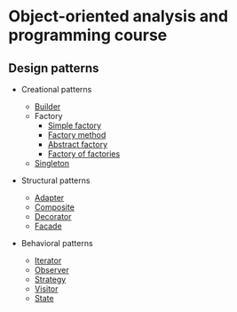 # Object-oriented analysis and programming course

## Design patterns

- Creational patterns
    - [Builder](src/CreationalPatterns/Builder)
    - Factory
        - [Simple factory](src/CreationalPatterns/Factory/SimpleFactoryHeadFirst)
        - [Factory method](src/CreationalPatterns/Factory/FactoryMethodHeadFirst)
        - [Abstract factory](src/CreationalPatterns/Factory/AbstractFactoryHeadFirst)
        - [Factory of factories](src/CreationalPatterns/Factory/FactoryOfFactories)
    - [Singleton](src/CreationalPatterns/Singleton)

- Structural patterns
    - [Adapter](src/StructuralPatterns/Adapter)
    - [Composite](src/StructuralPatterns/Composite)
    - [Decorator](src/StructuralPatterns/Decorator)
    - [Facade](src/StructuralPatterns/Facade)

- Behavioral patterns
    - [Iterator](src/BehavioralPatterns/Iterator)
    - [Observer](src/BehavioralPatterns/Observer)
    - [Strategy](src/BehavioralPatterns/Strategy)
    - [Visitor](src/BehavioralPatterns/Visitor)
    - [State](src/BehavioralPatterns/State)